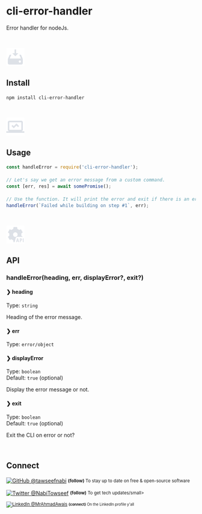 # cli-error-handler
   Error handler for nodeJs.

<br>

[![📟](https://raw.githubusercontent.com/ahmadawais/stuff/master/images/git/install.png)](./../../)

## Install

```sh
npm install cli-error-handler
```

<br>

[![⚙️](https://raw.githubusercontent.com/ahmadawais/stuff/master/images/git/usage.png)](./../../)

## Usage

```js
const handleError = require('cli-error-handler');

// Let's say we get an error message from a custom command.
const [err, res] = await somePromise();

// Use the function. It will print the error and exit if there is an error.
handleError(`Failed while building on step #1`, err);
```

<br />

[![📃](https://raw.githubusercontent.com/ahmadawais/stuff/master/images/git/options.png)](./../../)

## API

### handleError(heading, err, displayError?, exit?)

#### ❯ heading

Type: `string`<br>

Heading of the error message.

#### ❯ err

Type: `error/object`<br>

#### ❯ displayError

Type: `boolean`<br>
Default: `true` (optional)

Display the error message or not.

#### ❯ exit

Type: `boolean`<br>
Default: `true` (optional)

Exit the CLI on error or not?

<br>

## Connect

<div align="left">
    <p><a href="https://github.com/tawseefnabi/"><img alt="GitHub @tawseefnabi" align="center" src="https://img.shields.io/badge/GITHUB-gray.svg?colorB=6cc644&style=flat" /></a>&nbsp;<small><strong>(follow)</strong> To stay up to date on free & open-source software</small></p>
    <p><a href="https://twitter.com/NabiTowseef/"><img alt="Twitter @NabiTowseef" align="center" src="https://img.shields.io/badge/TWITTER-gray.svg?colorB=1da1f2&style=flat" /></a>&nbsp;<small><strong>(follow)</strong> To get tech updates/small></p>
    <p><a href="https://www.linkedin.com/in/tawseef-ahmad-bhat-61830385/"><img alt="LinkedIn @MrAhmadAwais" align="center" src="https://img.shields.io/badge/LINKEDIN-gray.svg?colorB=0077b5&style=flat" /></a>&nbsp;<small><strong>(connect)</strong> On the LinkedIn profile y'all</small></p>
</div>

<br>


[n]: https://nodecli.com/?utm_source=FOSS&utm_medium=FOSS&utm_campaign=create-node-app
[repo]: https://github.com/AhmadAwais/create-node-app
